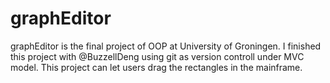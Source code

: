 # graphEditor
graphEditor is the final project of OOP at University of Groningen. I finished this project with @BuzzellDeng using git as version controll under MVC model.
This project can let users drag the rectangles in the mainframe.

